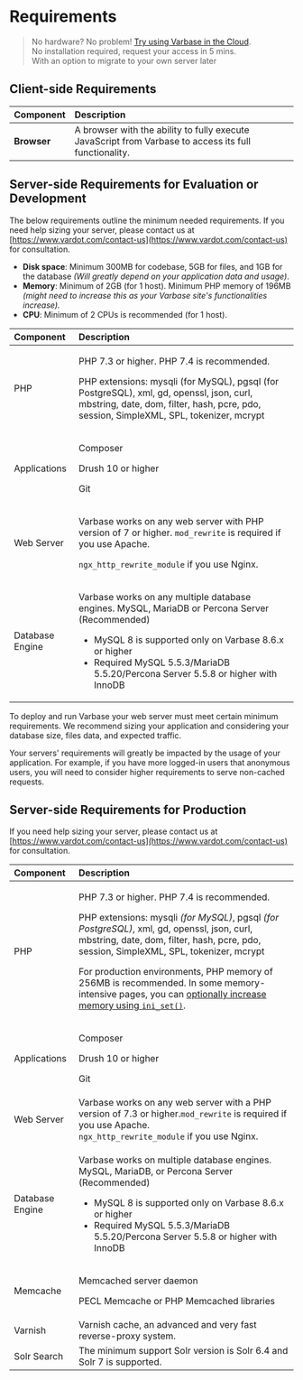 # Requirements

> No hardware? No problem! [Try using Varbase in the Cloud](https://www.vardot.com/products-services/product-info/varbase-enterprise-website-platform#block-webform-request-free-demo).  
> No installation required, request your access in 5 mins.  
> With an option to migrate to your own server later

## Client-side Requirements

| **Component** | **Description** |
| :--- | :--- |
| **Browser** | A browser with the ability to fully execute JavaScript from Varbase to access its full functionality. |

## Server-side Requirements for Evaluation or Development

The below requirements outline the minimum needed requirements. If you need help sizing your server, please contact us at [https://www.vardot.com/contact-us](https://www.vardot.com/contact-us) for consultation.

* **Disk space**: Minimum 300MB for codebase, 5GB for files, and 1GB for the database _\(Will greatly depend on your application data and usage\)_.
* **Memory**: Minimum of 2GB \(for 1 host\). Minimum PHP memory of 196MB _\(might need to increase this as your Varbase site's functionalities increase\)._
* **CPU**: Minimum of 2 CPUs is recommended \(for 1 host\).

<table>
  <thead>
    <tr>
      <th style="text-align:left"><b>Component</b>
      </th>
      <th style="text-align:left"><b>Description</b>
      </th>
    </tr>
  </thead>
  <tbody>
    <tr>
      <td style="text-align:left">PHP</td>
      <td style="text-align:left">
        <p>PHP 7.3 or higher. PHP 7.4 is recommended.</p>
        <p>PHP extensions: mysqli (for MySQL), pgsql (for PostgreSQL), xml, gd, openssl,
          json, curl, mbstring, date, dom, filter, hash, pcre, pdo, session, SimpleXML,
          SPL, tokenizer, mcrypt</p>
      </td>
    </tr>
    <tr>
      <td style="text-align:left">Applications</td>
      <td style="text-align:left">
        <p>Composer</p>
        <p>Drush 10 or higher</p>
        <p>Git</p>
      </td>
    </tr>
    <tr>
      <td style="text-align:left">Web Server</td>
      <td style="text-align:left">
        <p></p>
        <p>Varbase works on any web server with PHP version of 7 or higher. <code>mod_rewrite</code> is
          required if you use Apache.</p>
        <p><code>ngx_http_rewrite_module</code> if you use Nginx.</p>
      </td>
    </tr>
    <tr>
      <td style="text-align:left">Database Engine</td>
      <td style="text-align:left">
        <p>Varbase works on any multiple database engines. MySQL, MariaDB or Percona
          Server (Recommended)</p>
        <ul>
          <li>MySQL 8 is supported only on Varbase 8.6.x or higher</li>
          <li>Required MySQL 5.5.3/MariaDB 5.5.20/Percona Server 5.5.8 or higher with
            InnoDB</li>
        </ul>
      </td>
    </tr>
  </tbody>
</table>

To deploy and run Varbase your web server must meet certain minimum requirements. We recommend sizing your application and considering your database size, files data, and expected traffic.

Your servers' requirements will greatly be impacted by the usage of your application. For example, if you have more logged-in users that anonymous users, you will need to consider higher requirements to serve non-cached requests.



## Server-side Requirements for Production

If you need help sizing your server, please contact us at [https://www.vardot.com/contact-us](https://www.vardot.com/contact-us) for consultation.

<table>
  <thead>
    <tr>
      <th style="text-align:left"><b>Component</b>
      </th>
      <th style="text-align:left"><b>Description</b>
      </th>
    </tr>
  </thead>
  <tbody>
    <tr>
      <td style="text-align:left">PHP</td>
      <td style="text-align:left">
        <p>PHP 7.3 or higher. PHP 7.4 is recommended.</p>
        <p>PHP extensions: mysqli <em>(for MySQL)</em>, pgsql <em>(for PostgreSQL)</em>,
          xml, gd, openssl, json, curl, mbstring, date, dom, filter, hash, pcre,
          pdo, session, SimpleXML, SPL, tokenizer, mcrypt</p>
        <p></p>
        <p>For production environments, PHP memory of 256MB is recommended. In some
          memory-intensive pages, you can <a href="https://www.drupal.org/docs/7/managing-site-performance-and-scalability/changing-php-memory-limits#s-settingsphp">optionally increase memory using <code>ini_set()</code></a>.</p>
      </td>
    </tr>
    <tr>
      <td style="text-align:left">Applications</td>
      <td style="text-align:left">
        <p>Composer</p>
        <p>Drush 10 or higher</p>
        <p>Git</p>
      </td>
    </tr>
    <tr>
      <td style="text-align:left">Web Server</td>
      <td style="text-align:left">Varbase works on any web server with a PHP version of 7.3 or higher.<code>mod_rewrite</code> is
        required if you use Apache.
        <br /><code>ngx_http_rewrite_module</code> if you use Nginx.</td>
    </tr>
    <tr>
      <td style="text-align:left">Database Engine</td>
      <td style="text-align:left">
        <p>Varbase works on multiple database engines. MySQL, MariaDB, or Percona
          Server (Recommended)</p>
        <ul>
          <li>MySQL 8 is supported only on Varbase 8.6.x or higher</li>
          <li>Required MySQL 5.5.3/MariaDB 5.5.20/Percona Server 5.5.8 or higher with
            InnoDB</li>
        </ul>
      </td>
    </tr>
    <tr>
      <td style="text-align:left">Memcache</td>
      <td style="text-align:left">
        <p>Memcached server daemon</p>
        <p>PECL Memcache or PHP Memcached libraries</p>
      </td>
    </tr>
    <tr>
      <td style="text-align:left">Varnish</td>
      <td style="text-align:left">Varnish cache, an advanced and very fast reverse-proxy system.</td>
    </tr>
    <tr>
      <td style="text-align:left">Solr Search</td>
      <td style="text-align:left">The minimum support Solr version is Solr 6.4 and Solr 7 is supported.</td>
    </tr>
  </tbody>
</table>

